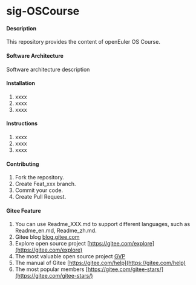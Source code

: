 # sig-OSCourse

#### Description
This repository provides the content of openEuler OS Course.  

#### Software Architecture
Software architecture description  

#### Installation

1.  xxxx  
2.  xxxx  
3.  xxxx  

#### Instructions

1.  xxxx  
2.  xxxx  
3.  xxxx  

#### Contributing

1.  Fork the repository.  
2.  Create Feat_xxx branch.  
3.  Commit your code.  
4.  Create Pull Request.  


#### Gitee Feature

1.  You can use Readme\_XXX.md to support different languages, such as Readme\_en.md, Readme\_zh.md.  
2.  Gitee blog [blog.gitee.com](https://blog.gitee.com)  
3.  Explore open source project [https://gitee.com/explore](https://gitee.com/explore)  
4.  The most valuable open source project [GVP](https://gitee.com/gvp)  
5.  The manual of Gitee [https://gitee.com/help](https://gitee.com/help)  
6.  The most popular members  [https://gitee.com/gitee-stars/](https://gitee.com/gitee-stars/)
